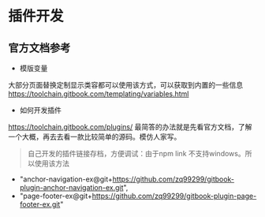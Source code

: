 # 插件开发

## 官方文档参考
- 模版变量 

大部分页面替换定制显示类容都可以使用该方式，可以获取到内置的一些信息
https://toolchain.gitbook.com/templating/variables.html

- 如何开发插件

https://toolchain.gitbook.com/plugins/
最简答的办法就是先看官方文档，了解一个大概，再去去看一款比较简单的源码。模仿人家写。

> 自己开发的插件链接存档，方便调试：由于npm link 不支持windows。所以使用该方法

- "anchor-navigation-ex@git+https://github.com/zq99299/gitbook-plugin-anchor-navigation-ex.git",
- "page-footer-ex@git+https://github.com/zq99299/gitbook-plugin-page-footer-ex.git"


